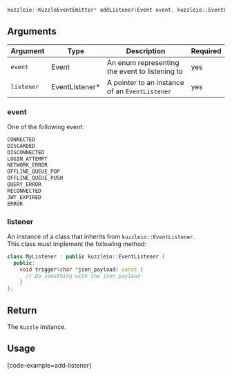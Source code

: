 ```cpp
kuzzleio::KuzzleEventEmitter* addListener(Event event, kuzzleio::EventListener* listener)
```

## Arguments

| Argument | Type | Description | Required |
|--------|------|-------------|------------ |
| `event` | Event | An enum representing the event to listening to  | yes |
| `listener` | EventListener* | A pointer to an instance of an `EventListener` | yes |

### event

One of the following event:
```cpp
CONNECTED
DISCARDED
DISCONNECTED
LOGIN_ATTEMPT
NETWORK_ERROR
OFFLINE_QUEUE_POP
OFFLINE_QUEUE_PUSH
QUERY_ERROR
RECONNECTED
JWT_EXPIRED
ERROR
```

### listener

An instance of a class that inherits from `kuzzleio::EventListener`.  
This class must implement the following method:
```cpp
class MyListener : public kuzzleio::EventListener {
  public:
    void trigger(char *json_payload) const {
      // Do something with the json_payload
    }
};
```

## Return

The `Kuzzle` instance.

## Usage

[code-example=add-listener]
